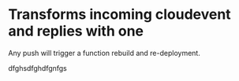 # Transforms incoming cloudevent and replies with one

Any push will trigger a function rebuild and re-deployment.



dfghsdfghdfgnfgs
